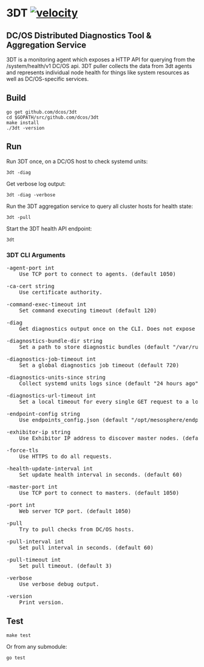 # 3DT [![velocity](https://jenkins.mesosphere.com/service/jenkins/buildStatus/icon?job=public-dcos-3dt-pulls)](https://velocity.mesosphere.com/service/jenkins/view/DCOS/job/public-dcos-3dt-pulls/)
## DC/OS Distributed Diagnostics Tool & Aggregation Service
3DT is a monitoring agent which exposes a HTTP API for querying from the /system/health/v1 DC/OS api. 3DT puller collects the data from 3dt agents and represents individual node health for things like system resources as well as DC/OS-specific services.

## Build

```
go get github.com/dcos/3dt
cd $GOPATH/src/github.com/dcos/3dt
make install
./3dt -version
```

## Run
Run 3DT once, on a DC/OS host to check systemd units:

```
3dt -diag
```

Get verbose log output:

```
3dt -diag -verbose
```

Run the 3DT aggregation service to query all cluster hosts for health state:

```
3dt -pull
```

Start the 3DT health API endpoint:

```
3dt
```

### 3DT CLI Arguments

<pre>
-agent-port int
    Use TCP port to connect to agents. (default 1050)

-ca-cert string
    Use certificate authority.

-command-exec-timeout int
    Set command executing timeout (default 120)

-diag
    Get diagnostics output once on the CLI. Does not expose API.

-diagnostics-bundle-dir string
    Set a path to store diagnostic bundles (default "/var/run/dcos/3dt/diagnostic_bundles")

-diagnostics-job-timeout int
    Set a global diagnostics job timeout (default 720)

-diagnostics-units-since string
    Collect systemd units logs since (default "24 hours ago")

-diagnostics-url-timeout int
    Set a local timeout for every single GET request to a log endpoint (default 2)

-endpoint-config string
    Use endpoints_config.json (default "/opt/mesosphere/endpoints_config.json")

-exhibitor-ip string
    Use Exhibitor IP address to discover master nodes. (default "http://127.0.0.1:8181/exhibitor/v1/cluster/status")

-force-tls
    Use HTTPS to do all requests.

-health-update-interval int
    Set update health interval in seconds. (default 60)

-master-port int
    Use TCP port to connect to masters. (default 1050)

-port int
    Web server TCP port. (default 1050)

-pull
    Try to pull checks from DC/OS hosts.

-pull-interval int
    Set pull interval in seconds. (default 60)

-pull-timeout int
    Set pull timeout. (default 3)

-verbose
    Use verbose debug output.

-version
    Print version.
</pre>

## Test
```
make test
```

Or from any submodule:

```
go test
```

